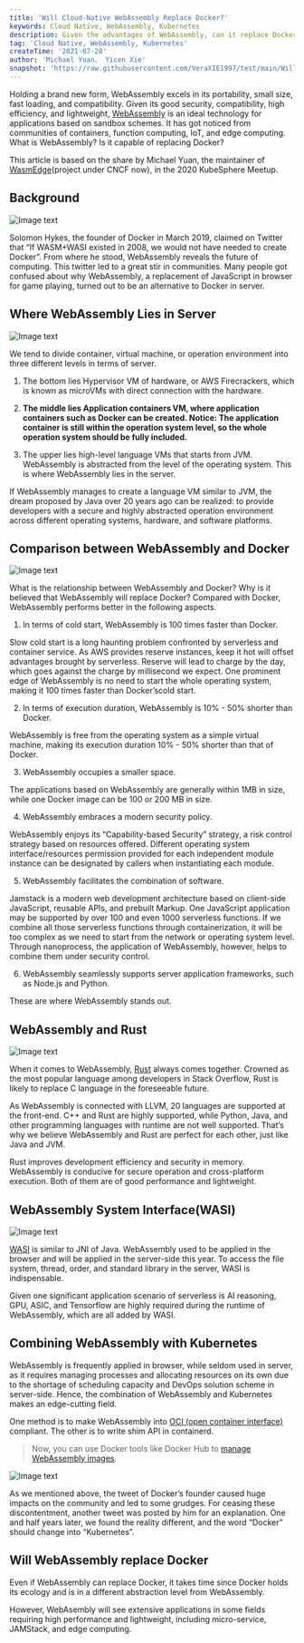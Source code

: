 ```yaml
---
title: 'Will Cloud-Native WebAssembly Replace Docker?'
keywords: Cloud Native, WebAssembly, Kubernetes
description: Given the advantages of WebAssembly, can it replace Docker?
tag: 'Cloud Native, WebAssembly, Kubernetes'
createTime: '2021-07-28'
author: 'Michael Yuan， Yicen Xie'
snapshot: 'https://raw.githubusercontent.com/VeraXIE1997/test/main/Will%20Cloud%20Native%20Replace%20Docker/image/image-20210721141953114%E7%9A%84%E5%89%AF%E6%9C%AC.png'
---
```


Holding a brand new form, WebAssembly excels in its portability, small size, fast loading, and compatibility. Given its good security, compatibility, high efficiency, and lightweight, [WebAssembly](https://webassembly.org/) is an ideal technology for applications based on sandbox schemes. It has got noticed from communities of containers, function computing, IoT, and edge computing. What is WebAssembly? Is it capable of replacing Docker?

This article is based on the share by Michael Yuan, the maintainer of [WasmEdge](https://github.com/WasmEdge/WasmEdge)(project under CNCF now), in the 2020 KubeSphere Meetup.

## Background

![Image text](https://raw.githubusercontent.com/VeraXIE1997/test/main/Will%20Cloud%20Native%20Replace%20Docker/image/image-20210721141953114%E7%9A%84%E5%89%AF%E6%9C%AC.png)

Solomon Hykes, the founder of Docker in March 2019, claimed on Twitter that “If WASM+WASI existed in 2008, we would not have needed to create Docker”. From where he stood, WebAssembly reveals the future of computing. This twitter led to a great stir in communities. Many people got confused about why WebAssembly, a replacement of JavaScript in browser for game playing, turned out to be an alternative to Docker in server.

## Where WebAssembly Lies in Server

![Image text](https://raw.githubusercontent.com/VeraXIE1997/test/main/Will%20Cloud%20Native%20Replace%20Docker/image-20210721142129175%E7%9A%84%E5%89%AF%E6%9C%AC.png)

We tend to divide container, virtual machine, or operation environment into three different levels in terms of server.

1. The bottom lies Hypervisor VM of hardware, or AWS Firecrackers, which is known as microVMs with direct connection with the hardware.

2. **The middle lies Application containers VM, where application containers such as Docker can be created. Notice: The application container is still within the operation system level, so the whole operation system should be fully included.**

3. The upper lies high-level language VMs that starts from JVM. WebAssembly is abstracted from the level of the operating system. This is where WebAssembly lies in the server.

If WebAssembly manages to create a language VM similar to JVM, the dream proposed by Java over 20 years ago can be realized: to provide developers with a secure and highly abstracted operation environment across different operating systems, hardware, and software platforms.

## Comparison between WebAssembly and Docker

![Image text](https://raw.githubusercontent.com/VeraXIE1997/test/main/Will%20Cloud%20Native%20Replace%20Docker/image-20210721142326218%E7%9A%84%E5%89%AF%E6%9C%AC.png)

What is the relationship between WebAssembly and Docker? Why is it believed that WebAssembly will replace Docker? Compared with Docker, WebAssembly performs better in the following aspects.

1. In terms of cold start, WebAssembly is 100 times faster than Docker.

Slow cold start is a long haunting problem confronted by serverless and container service. As AWS provides reserve instances, keep it hot will offset advantages brought by serverless. Reserve will lead to charge by the day, which goes against the charge by millisecond we expect. One prominent edge of WebAssembly is no need to start the whole operating system, making it 100 times faster than Docker’scold start.

2. In terms of execution duration, WebAssembly is 10% - 50% shorter than Docker.

WebAssembly is free from the operating system as a simple virtual machine, making its execution duration 10% - 50% shorter than that of Docker.

3. WebAssembly occupies a smaller space.

The applications based on WebAssembly are generally within 1MB in size, while one Docker image can be 100 or 200 MB in size.

4. WebAssembly embraces a modern security policy.

WebAssembly enjoys its “Capability-based Security” strategy, a risk control strategy based on resources offered. Different operating system interface/resources permission provided for each independent module instance can be designated by callers when instantiating each module.

5. WebAssembly facilitates the combination of software.

Jamstack is a modern web development architecture based on client-side JavaScript, reusable APIs, and prebuilt Markup. One JavaScript application may be supported by over 100 and even 1000 serverless functions. If we combine all those serverless functions through containerization, it will be too complex as we need to start from the network or operating system level. Through nanoprocess, the application of WebAssembly, however, helps to combine them under security control.

6. WebAssembly seamlessly supports server application frameworks, such as Node.js and Python.

These are where WebAssembly stands out.

## WebAssembly and Rust

![Image text](https://raw.githubusercontent.com/VeraXIE1997/test/main/Will%20Cloud%20Native%20Replace%20Docker/image-20210721142609064%E7%9A%84%E5%89%AF%E6%9C%AC.png)

When it comes to WebAssembly, [Rust](https://www.rust-lang.org/) always comes together. Crowned as the most popular language among developers in Stack Overflow, Rust is likely to replace C language in the foreseeable future.

As WebAssembly is connected with LLVM, 20 languages are supported at the front-end.  C++ and Rust are highly supported, while Python, Java, and other programming languages with runtime are not well supported. That’s why we believe WebAssembly and Rust are perfect for each other, just like Java and JVM.

Rust improves development efficiency and security in memory. WebAssembly is conducive for secure operation and cross-platform execution. Both of them are of good performance and lightweight.

## WebAssembly System Interface(WASI)

![Image text](https://raw.githubusercontent.com/VeraXIE1997/test/main/Will%20Cloud%20Native%20Replace%20Docker/image-20210721142657819%E7%9A%84%E5%89%AF%E6%9C%AC.png)

[WASI](https://wasi.dev/) is similar to JNI of Java. WebAssembly used to be applied in the browser and will be applied in the server-side this year. To access the file system, thread, order, and standard library in the server, WASI is indispensable.

Given one significant application scenario of serverless is AI reasoning, GPU, ASIC, and Tensorflow are highly required during the runtime of WebAssembly, which are all added by WASI.

## Combining WebAssembly with Kubernetes

WebAssembly is frequently applied in browser, while seldom used in server, as it requires managing processes and allocating resources on its own due to the shortage of scheduling capacity and DevOps solution scheme in server-side. Hence, the combination of WebAssembly and Kubernetes makes an edge-cutting field.

One method is to make WebAssembly into [OCI (open container interface)](https://opencontainers.org/) compliant. The other is to write shim API in containerd. 

> Now, you can use Docker tools like Docker Hub to [manage WebAssembly images](https://www.secondstate.io/articles/manage-webassembly-apps-in-wasmedge-using-docker-tools/).

![Image text](https://raw.githubusercontent.com/VeraXIE1997/test/main/Will%20Cloud%20Native%20Replace%20Docker/image-20210721142814156%E7%9A%84%E5%89%AF%E6%9C%AC.png)

As we mentioned above, the tweet of Docker’s founder caused huge impacts on the community and led to some grudges. For ceasing these discontentment, another tweet was posted by him for an explanation. One and half years later, we found the reality different, and the word “Docker” should change into “Kubernetes”.

## Will WebAssembly replace Docker

Even if WebAssembly can replace Docker, it takes time since Docker holds its ecology and is in a different abstraction level from WebAssembly.

However, WebAsembly will see extensive applications in some fields requiring high performance and lightweight, including micro-service, JAMStack, and edge computing.
